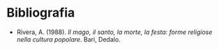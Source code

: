 # Bibliografia

* Rivera, A. (1988). *Il mago, il santo, la morte, la festa: forme religiose nella cultura popolare*. Bari, Dedalo.
